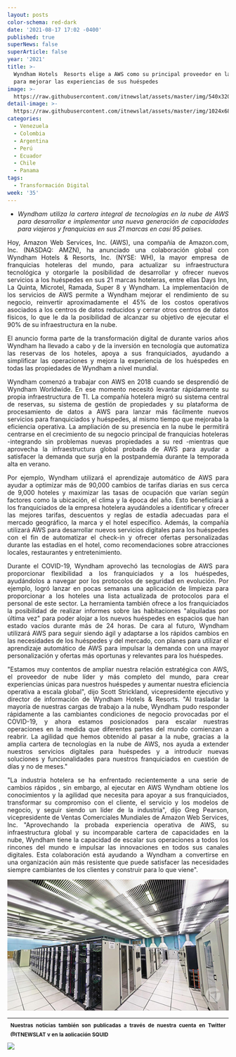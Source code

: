 ```yaml
---
layout: posts
color-schema: red-dark
date: '2021-08-17 17:02 -0400'
published: true
superNews: false
superArticle: false
year: '2021'
title: >-
  Wyndham Hotels  Resorts elige a AWS como su principal proveedor en la nube
  para mejorar las experiencias de sus huéspedes
image: >-
  https://raw.githubusercontent.com/itnewslat/assets/master/img/540x320/Data-Centers-p.jpg
detail-image: >-
  https://raw.githubusercontent.com/itnewslat/assets/master/img/1024x680/Data-Centers-g.jpg
categories:
  - Venezuela
  - Colombia
  - Argentina
  - Perú
  - Ecuador
  - Chile
  - Panama
tags:
  - Transformación Digital
week: '35'
---
```

<ul style="list-style-type: disc; text-align: justify;">
	<li><em>Wyndham utiliza la cartera integral de tecnologías en la nube de AWS para desarrollar e implementar una nueva generación de capacidades para viajeros y franquicias en sus 21 marcas en casi 95 países.</em></li>
</ul>
<p style="text-align: justify;">Hoy, Amazon Web Services, Inc. (AWS), una compañía de Amazon.com, Inc. (NASDAQ: AMZN), ha anunciado una colaboración global con Wyndham Hotels &amp; Resorts, Inc. (NYSE: WH), la mayor empresa de franquicias hoteleras del mundo, para actualizar su infraestructura tecnológica y otorgarle la posibilidad de desarrollar y ofrecer nuevos servicios a los huéspedes en sus 21 marcas hoteleras, entre ellas Days Inn, La Quinta, Microtel, Ramada, Super 8 y Wyndham. La implementación de los servicios de AWS permite a Wyndham mejorar el rendimiento de su negocio, reinvertir aproximadamente el 45% de los costos operativos asociados a los centros de datos reducidos y cerrar otros centros de datos físicos, lo que le da la posibilidad de alcanzar su objetivo de ejecutar el 90% de su infraestructura en la nube.</p>
<p style="text-align: justify;">El anuncio forma parte de la transformación digital de durante varios años Wyndham ha llevado a cabo y de la inversión en tecnología que automatiza las reservas de los hoteles, apoya a sus franquiciados, ayudando a simplificar las operaciones y mejora la experiencia de los huéspedes en todas las propiedades de Wyndham a nivel mundial.</p>
<p style="text-align: justify;">Wyndham comenzó a trabajar con AWS en 2018 cuando se desprendió de Wyndham Worldwide. En ese momento necesitó levantar rápidamente su propia infraestructura de TI. La compañía hotelera migró su sistema central de reservas, su sistema de gestión de propiedades y su plataforma de procesamiento de datos a AWS para lanzar más fácilmente nuevos servicios para franquiciados y huéspedes, al mismo tiempo que mejoraba la eficiencia operativa. La ampliación de su presencia en la nube le permitirá centrarse en el crecimiento de su negocio principal de franquicias hoteleras -integrando sin problemas nuevas propiedades a su red -mientras que aprovecha la infraestructura global probada de AWS para ayudar a satisfacer la demanda que surja en la postpandemia durante la temporada alta en verano.</p>
<p style="text-align: justify;">Por ejemplo, Wyndham utilizará el aprendizaje automático de AWS para ayudar a optimizar más de 90,000 cambios de tarifas diarias en sus cerca de 9,000 hoteles y maximizar las tasas de ocupación que varían según factores como la ubicación, el clima y la época del año. Esto beneficiará a los franquiciados de la empresa hotelera ayudándoles a identificar y ofrecer las mejores tarifas, descuentos y reglas de estadía adecuadas para el mercado geográfico, la marca y el hotel específico. Además, la compañía utilizará AWS para desarrollar nuevos servicios digitales para los huéspedes con el fin de automatizar el check-in y ofrecer ofertas personalizadas durante las estadías en el hotel, como recomendaciones sobre atracciones locales, restaurantes y entretenimiento.</p>
<p style="text-align: justify;">Durante el COVID-19, Wyndham aprovechó las tecnologías de AWS para proporcionar flexibilidad a los franquiciados y a los huéspedes, ayudándolos a navegar por los protocolos de seguridad en evolución. Por ejemplo, logró lanzar en pocas semanas una aplicación de limpieza para proporcionar a los hoteles una lista actualizada de protocolos para el personal de este sector. La herramienta también ofrece a los franquiciados la posibilidad de realizar informes sobre las habitaciones "alquiladas por última vez" para poder alojar a los nuevos huéspedes en espacios que han estado vacíos durante más de 24 horas. De cara al futuro, Wyndham utilizará AWS para seguir siendo ágil y adaptarse a los rápidos cambios en las necesidades de los huéspedes y del mercado, con planes para utilizar el aprendizaje automático de AWS para impulsar la demanda con una mayor personalización y ofertas más oportunas y relevantes para los huéspedes.</p>
<p style="text-align: justify;">"Estamos muy contentos de ampliar nuestra relación estratégica con AWS, el proveedor de nube líder y más completo del mundo, para crear experiencias únicas para nuestros huéspedes y aumentar nuestra eficiencia operativa a escala global", dijo Scott Strickland, vicepresidente ejecutivo y director de información de Wyndham Hotels &amp; Resorts. "Al trasladar la mayoría de nuestras cargas de trabajo a la nube, Wyndham pudo responder rápidamente a las cambiantes condiciones de negocio provocadas por el COVID-19, y ahora estamos posicionados para escalar nuestras operaciones en la medida que diferentes partes del mundo comienzan a reabrir. La agilidad que hemos obtenido al pasar a la nube, gracias a la amplia cartera de tecnologías en la nube de AWS, nos ayuda a extender nuestros servicios digitales para huéspedes y a introducir nuevas soluciones y funcionalidades para nuestros franquiciados en cuestión de días y no de meses."</p>
<p style="text-align: justify;">"La industria hotelera se ha enfrentado recientemente a una serie de cambios rápidos , sin embargo, al ejecutar en AWS Wyndham obtiene los conocimientos y la agilidad que necesita para apoyar a sus franquiciados, transformar su compromiso con el cliente, el servicio y los modelos de negocio, y seguir siendo un líder de la industria", dijo Greg Pearson, vicepresidente de Ventas Comerciales Mundiales de Amazon Web Services, Inc. "Aprovechando la probada experiencia operativa de AWS, su infraestructura global y su incomparable cartera de capacidades en la nube, Wyndham tiene la capacidad de escalar sus operaciones a todos los rincones del mundo e impulsar las innovaciones en todos sus canales digitales. Esta colaboración está ayudando a Wyndham a convertirse en una organización aún más resistente que puede satisfacer las necesidades siempre cambiantes de los clientes y construir para lo que viene".</p>

![](https://raw.githubusercontent.com/itnewslat/assets/master/img/540x320/Data-Centers-p.jpg)

<table style="height: 42px;" width="569">
<tbody>
<tr>
<td style="text-align: justify;"><sub><strong>Nuestras noticias también son publicadas a través de nuestra cuenta en Twitter <a href="https://twitter.com/itnewslat?lang=es">@ITNEWSLAT</a> y en la aplicación <a href="https://squidapp.co/en/">SQUID</a></strong></sub></td>
</tr>
</tbody>
</table>

<img src="https://tracker.metricool.com/c3po.jpg?hash=56f88a41e39ab42c063cc51676587a04"/>
